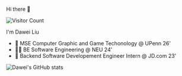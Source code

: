 Hi there 👋

![Visitor Count](https://profile-counter.glitch.me/davidliuk/count.svg) 

I'm Dawei Liu

- 🏫 MSE Computer Graphic and Game Techonology @ UPenn 26'
- 🧑‍🎓 BE Software Engineering @ NEU 24'
- 🔭 Backend Software Developement Engineer Intern @ JD.com 23'

![Dawei's GitHub stats](https://github-readme-stats.vercel.app/api?username=davidliuk&show_icons=true&theme=tokyonight)

<!--
**davidliuk/davidliuk** is a ✨ _special_ ✨ repository because its `README.md` (this file) appears on your GitHub profile.

Here are some ideas to get you started:

- 🔭 I’m currently working on ...
- 🌱 I’m currently learning ...
- 👯 I’m looking to collaborate on ...
- 🤔 I’m looking for help with ...
- 💬 Ask me about ...
- 📫 How to reach me: ...
- 😄 Pronouns: ...
- ⚡ Fun fact: ...
-->
